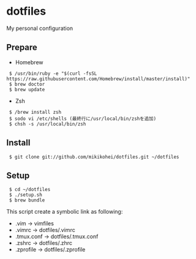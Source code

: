 dotfiles
========

My personal configuration

Prepare
--------

* Homebrew

```
 $ /usr/bin/ruby -e "$(curl -fsSL https://raw.githubusercontent.com/Homebrew/install/master/install)"
 $ brew doctor
 $ brew update
```

* Zsh

```
 $ /brew install zsh
 $ sodo vi /etc/shells (最終行に/usr/local/bin/zshを追加)
 $ chsh -s /usr/local/bin/zsh
```


Install
--------

```
 $ git clone git://github.com/mikikohei/dotfiles.git ~/dotfiles
```


Setup
--------

```
 $ cd ~/dotfiles
 $ ./setup.sh
 $ brew bundle
```
This script create a symbolic link as following:

* .vim          -> vimfiles
* .vimrc        -> dotfiles/.vimrc
* .tmux.conf    -> dotfiles/.tmux.conf
* .zshrc       -> dotfiles/.zhrc
* .zprofile    -> dotfiles/.zprofile
